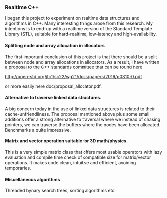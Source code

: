 ### Realtime C++

I began this project to experiment on realtime data structures and
algorithms in C++. Many interesting things arose from this research.
My intentions is to end-up with a realtime version of the Standard
Template Library (STL), suitable for hard-realtime, low-latency and
high-availability.

#### Splitting node and array allocation in allocators

The first important conclusion of this project is that there should
be a split between node and array allocations in allocators. As a
result, I have written a proposal to the C++ standards committee that
can be found here

http://open-std.org/jtc1/sc22/wg21/docs/papers/2016/p0310r0.pdf

or more easily here doc/proposal_allocator.pdf.

#### Alternative to traverse linked data structures.

A big concern today in the use of linked data structures is related
to their cache-unfriendliness. The proposal mentioned above plus some small
additions offer a strong alternative to traversal where we instead of
chasing pointers, we can traverse the buffers where the nodes have been
allocated. Benchmarks a quite impressive.

#### Matrix and vector operation suitable for 3D math/physics.

This is a very simple matrix class that offers most usable operators
with lazy evaluation and compile time check of compatible size for
matrix/vector operations. It makes code clean, intuitive and efficient,
avoiding temporaries.

#### Miscellaneous algorithms

Threaded bynary search trees, sorting algorithms etc.


